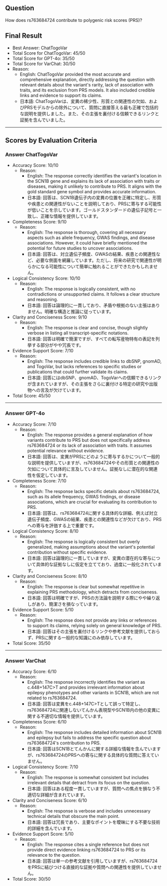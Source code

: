 ## Question

How does rs763684724 contribute to polygenic risk scores (PRS)?

## Final Result

- Best Answer: ChatTogoVar
- Total Score for ChatTogoVar: 45/50
- Total Score for GPT-4o: 35/50
- Total Score for VarChat: 30/50
- Reason:
  - English: ChatTogoVar provided the most accurate and comprehensive explanation, directly addressing the question with relevant details about the variant's rarity, lack of association with traits, and its exclusion from PRS models. It also included credible links and evidence to support its claims.
  - 日本語: ChatTogoVarは、変異の稀少性、形質との関連性の欠如、およびPRSモデルからの除外について、質問に直接答える最も正確で包括的な説明を提供しました。また、その主張を裏付ける信頼できるリンクと証拠を含んでいました。

---

## Scores by Evaluation Criteria

### Answer ChatTogoVar
- Accuracy Score: 10/10
  - Reason: 
    - English: The response correctly identifies the variant's location in the SCN1B gene and explains its lack of association with traits or diseases, making it unlikely to contribute to PRS. It aligns with the gold standard gene symbol and provides accurate information.
    - 日本語: 回答は、SCN1B遺伝子内の変異の位置を正確に特定し、形質や疾患との関連性がないことを説明しており、PRSに寄与する可能性が低いことを示しています。ゴールドスタンダードの遺伝子記号と一致し、正確な情報を提供しています。
- Completeness Score: 9/10
  - Reason: 
    - English: The response is thorough, covering all necessary aspects such as allele frequency, GWAS findings, and disease associations. However, it could have briefly mentioned the potential for future studies to uncover associations.
    - 日本語: 回答は、対立遺伝子頻度、GWASの結果、疾患との関連性など、必要な側面を網羅しています。ただし、将来の研究で関連性が明らかになる可能性について簡単に触れることができたかもしれません。
- Logical Consistency Score: 10/10
  - Reason: 
    - English: The response is logically consistent, with no contradictions or unsupported claims. It follows a clear structure and reasoning.
    - 日本語: 回答は論理的に一貫しており、矛盾や根拠のない主張はありません。明確な構造と推論に従っています。
- Clarity and Conciseness Score: 9/10
  - Reason: 
    - English: The response is clear and concise, though slightly verbose in listing all transcript-specific notations.
    - 日本語: 回答は明確で簡潔ですが、すべての転写産物特有の表記を列挙する部分がやや冗長です。
- Evidence Support Score: 7/10
  - Reason: 
    - English: The response includes credible links to dbSNP, gnomAD, and TogoVar, but lacks references to specific studies or publications that could further validate its claims.
    - 日本語: 回答にはdbSNP、gnomAD、TogoVarへの信頼できるリンクが含まれていますが、その主張をさらに裏付ける特定の研究や出版物への言及が欠けています。
- Total Score: 45/50

---

### Answer GPT-4o
- Accuracy Score: 7/10
  - Reason: 
    - English: The response provides a general explanation of how variants contribute to PRS but does not specifically address rs763684724 or its lack of association with traits. It assumes potential relevance without evidence.
    - 日本語: 回答は、変異がPRSにどのように寄与するかについて一般的な説明を提供していますが、rs763684724やその形質との関連性の欠如について具体的に言及していません。証拠なしに潜在的な関連性を仮定しています。
- Completeness Score: 7/10
  - Reason: 
    - English: The response lacks specific details about rs763684724, such as its allele frequency, GWAS findings, or disease associations, which are crucial for evaluating its contribution to PRS.
    - 日本語: 回答は、rs763684724に関する具体的な詳細、例えば対立遺伝子頻度、GWASの結果、疾患との関連性などが欠けており、PRSへの寄与を評価する上で重要です。
- Logical Consistency Score: 8/10
  - Reason: 
    - English: The response is logically consistent but overly generalized, making assumptions about the variant's potential contribution without specific evidence.
    - 日本語: 回答は論理的に一貫していますが、変異の潜在的な寄与について具体的な証拠なしに仮定を立てており、過度に一般化されています。
- Clarity and Conciseness Score: 8/10
  - Reason: 
    - English: The response is clear but somewhat repetitive in explaining PRS methodology, which detracts from conciseness.
    - 日本語: 回答は明確ですが、PRSの方法論を説明する際にやや繰り返しがあり、簡潔さを損なっています。
- Evidence Support Score: 5/10
  - Reason: 
    - English: The response does not provide any links or references to support its claims, relying solely on general knowledge of PRS.
    - 日本語: 回答はその主張を裏付けるリンクや参考文献を提供しておらず、PRSに関する一般的な知識にのみ依存しています。
- Total Score: 35/50

---

### Answer VarChat
- Accuracy Score: 6/10
  - Reason: 
    - English: The response incorrectly identifies the variant as c.448+147C>T and provides irrelevant information about epilepsy phenotypes and other variants in SCN1B, which are not related to rs763684724.
    - 日本語: 回答は変異をc.448+147C>Tとして誤って特定し、rs763684724に関連しないてんかん表現型やSCN1B内の他の変異に関する不適切な情報を提供しています。
- Completeness Score: 6/10
  - Reason: 
    - English: The response includes detailed information about SCN1B and epilepsy but fails to address the specific question about rs763684724's contribution to PRS.
    - 日本語: 回答はSCN1Bとてんかんに関する詳細な情報を含んでいますが、rs763684724のPRSへの寄与に関する具体的な質問に答えていません。
- Logical Consistency Score: 7/10
  - Reason: 
    - English: The response is somewhat consistent but includes irrelevant details that detract from its focus on the question.
    - 日本語: 回答はある程度一貫していますが、質問への焦点を損なう不適切な詳細が含まれています。
- Clarity and Conciseness Score: 6/10
  - Reason: 
    - English: The response is verbose and includes unnecessary technical details that obscure the main point.
    - 日本語: 回答は冗長であり、主要なポイントを曖昧にする不要な技術的詳細を含んでいます。
- Evidence Support Score: 5/10
  - Reason: 
    - English: The response cites a single reference but does not provide direct evidence linking rs763684724 to PRS or its relevance to the question.
    - 日本語: 回答は単一の参考文献を引用していますが、rs763684724をPRSに結びつける直接的な証拠や質問への関連性を提供していません。
- Total Score: 30/50